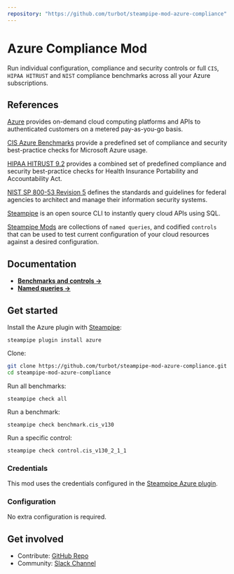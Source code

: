 ```yaml
---
repository: "https://github.com/turbot/steampipe-mod-azure-compliance"
---
```


# Azure Compliance Mod

Run individual configuration, compliance and security controls or full `CIS`, `HIPAA HITRUST` and `NIST` compliance benchmarks across all your Azure subscriptions.

## References

[Azure](https://azure.microsoft.com) provides on-demand cloud computing platforms and APIs to authenticated customers on a metered pay-as-you-go basis.

[CIS Azure Benchmarks](https://www.cisecurity.org/benchmark/azure/) provide a predefined set of compliance and security best-practice checks for Microsoft Azure usage.

[HIPAA HITRUST 9.2](https://docs.microsoft.com/en-us/azure/governance/policy/samples/hipaa-hitrust-9-2) provides a combined set of predefined compliance and security best-practice checks for Health Insurance Portability and Accountability Act.

[NIST SP 800-53 Revision 5](https://docs.microsoft.com/en-us/azure/governance/policy/samples/nist-sp-800-53-r5) defines the standards and guidelines for federal agencies to architect and manage their information security systems.

[Steampipe](https://steampipe.io) is an open source CLI to instantly query cloud APIs using SQL.

[Steampipe Mods](https://steampipe.io/docs/reference/mod-resources#mod) are collections of `named queries`, and codified `controls` that can be used to test current configuration of your cloud resources against a desired configuration.

## Documentation

- **[Benchmarks and controls →](https://hub.steampipe.io/mods/turbot/azure_compliance/controls)**
- **[Named queries →](https://hub.steampipe.io/mods/turbot/azure_compliance/queries)**

## Get started

Install the Azure plugin with [Steampipe](https://steampipe.io):

```shell
steampipe plugin install azure
```

Clone:

```sh
git clone https://github.com/turbot/steampipe-mod-azure-compliance.git
cd steampipe-mod-azure-compliance
```

Run all benchmarks:

```shell
steampipe check all
```

Run a benchmark:

```shell
steampipe check benchmark.cis_v130
```

Run a specific control:

```shell
steampipe check control.cis_v130_2_1_1
```

### Credentials

This mod uses the credentials configured in the [Steampipe Azure plugin](https://hub.steampipe.io/plugins/turbot/azure).

### Configuration

No extra configuration is required.

## Get involved

- Contribute: [GitHub Repo](https://github.com/turbot/steampipe-mod-azure-compliance)
- Community: [Slack Channel](https://join.slack.com/t/steampipe/shared_invite/zt-oij778tv-lYyRTWOTMQYBVAbtPSWs3g)